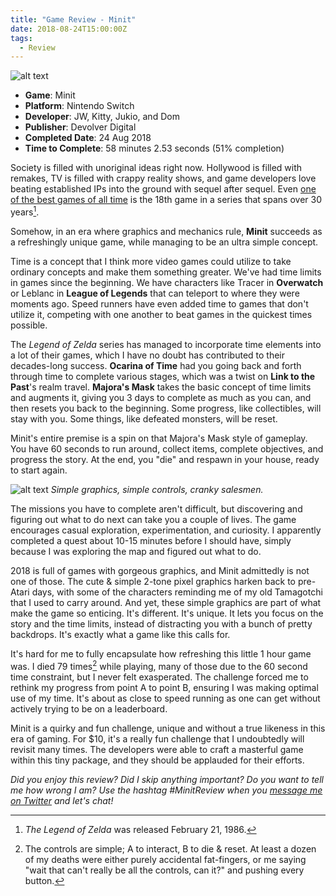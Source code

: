 ```yaml
---
title: "Game Review - Minit"
date: 2018-08-24T15:00:00Z
tags: 
  - Review
---
```


![alt text][gameImg]

- **Game**: Minit
- **Platform**: Nintendo Switch
- **Developer**: JW, Kitty, Jukio, and Dom
- **Publisher**: Devolver Digital
- **Completed Date**: 24 Aug 2018
- **Time to Complete**: 58 minutes 2.53 seconds (51% completion)

Society is filled with unoriginal ideas right now. Hollywood is filled with remakes, TV is filled with crappy reality shows, and game developers love beating established IPs into the ground with sequel after sequel. Even [one of the best games of all time][breathReview] is the 18th game in a series that spans over 30 years[^1].

Somehow, in an era where graphics and mechanics rule, **Minit** succeeds as a refreshingly unique game, while managing to be an ultra simple concept.

<!-- more -->

Time is a concept that I think more video games could utilize to take ordinary concepts and make them something greater. We've had time limits in games since the beginning. We have characters like Tracer in **Overwatch** or Leblanc in **League of Legends** that can teleport to where they were moments ago. Speed runners have even added time to games that don't utilize it, competing with one another to beat games in the quickest times possible.

The *Legend of Zelda* series has managed to incorporate time elements into a lot of their games, which I have no doubt has contributed to their decades-long success. **Ocarina of Time** had you going back and forth through time to complete various stages, which was a twist on **Link to the Past**'s realm travel. **Majora's Mask** takes the basic concept of time limits and augments it, giving you 3 days to complete as much as you can, and then resets you back to the beginning. Some progress, like collectibles, will stay with you. Some things, like defeated monsters, will be reset.

Minit's entire premise is a spin on that Majora's Mask style of gameplay. You have 60 seconds to run around, collect items, complete objectives, and progress the story. At the end, you "die" and respawn in your house, ready to start again.

![alt text][minitGame]
*Simple graphics, simple controls, cranky salesmen.*

The missions you have to complete aren't difficult, but discovering and figuring out what to do next can take you a couple of lives. The game encourages casual exploration, experimentation, and curiosity. I apparently completed a quest about 10-15 minutes before I should have, simply because I was exploring the map and figured out what to do.

2018 is full of games with gorgeous graphics, and Minit admittedly is not one of those. The cute & simple 2-tone pixel graphics harken back to pre-Atari days, with some of the characters reminding me of my old Tamagotchi that I used to carry around. And yet, these simple graphics are part of what make the game so enticing. It's different. It's unique. It lets you focus on the story and the time limits, instead of distracting you with a bunch of pretty backdrops. It's exactly what a game like this calls for.

It's hard for me to fully encapsulate how refreshing this little 1 hour game was. I died 79 times[^2] while playing, many of those due to the 60 second time constraint, but I never felt exasperated. The challenge forced me to rethink my progress from point A to point B, ensuring I was making optimal use of my time. It's about as close to speed running as one can get without actively trying to be on a leaderboard.

Minit is a quirky and fun challenge, unique and without a true likeness in this era of gaming. For $10, it's a really fun challenge that I undoubtedly will revisit many times. The developers were able to craft a masterful game within this tiny package, and they should be applauded for their efforts.

*Did you enjoy this review? Did I skip anything important? Do you want to tell me how wrong I am? Use the hashtag #MinitReview when you [message me on Twitter][twitter] and let's chat!*

[^1]: *The Legend of Zelda* was released February 21, 1986.
[^2]: The controls are simple; A to interact, B to die & reset. At least a dozen of my deaths were either purely accidental fat-fingers, or me saying "wait that can't really be all the controls, can it?" and pushing every button.

[gameImg]: https://imgur.com/zV3AVkm.jpg "Minit"
[breathReview]: https://niclake.me/breath-of-the-wild
[minitGame]: https://imgur.com/eyejkXj.jpg "Buying shoes"
[twitter]: http://twitter.com/niclake
